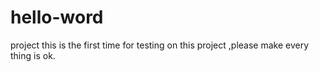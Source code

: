 # hello-word
project
this is the first time for testing  on this project ,please make every thing is ok.
